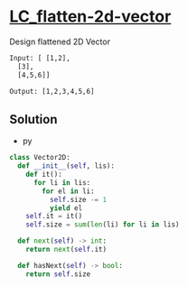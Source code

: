 # [LC_flatten-2d-vector](https://leetcode.com/problems/flatten-2d-vector)

Design flattened 2D Vector

```txt
Input: [ [1,2],
  [3],
  [4,5,6]]

Output: [1,2,3,4,5,6]
```

## Solution

* py

```py
class Vector2D:
  def __init__(self, lis):
    def it():
      for li in lis:
        for el in li:
          self.size -= 1
          yield el
    self.it = it()
    self.size = sum(len(li) for li in lis)

  def next(self) -> int:
    return next(self.it)

  def hasNext(self) -> bool:
    return self.size
```
